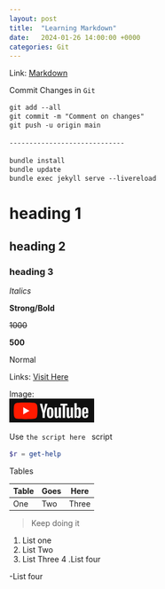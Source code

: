 ```yaml
---
layout: post
title:  "Learning Markdown"
date:   2024-01-26 14:00:00 +0000
categories: Git
---
```


Link: 
[Markdown](https://www.youtube.com/watch?v=bpdvNwvEeSE "Markdown Tutorial")

Commit Changes in `Git`
``` git
git add --all
git commit -m "Comment on changes"
git push -u origin main

-----------------------------

bundle install
bundle update
bundle exec jekyll serve --livereload
```


# heading 1
## heading 2
### heading 3

_Italics_

**Strong/Bold**

~~1000~~

**500**

Normal 

Links:
[Visit Here](https://Google.com "Google Home Page")

Image:   
![Webpage](/assets/img/youtube.png "Youtube Logo")

Use `the script here ` script
``` powershell
$r = get-help

```

Tables

 |Table |Goes |Here |
 |--- |--- |--- |
 |One |Two |Three |

 >Keep doing it

 1. List one
 2. List Two
 3. List Three
        4 .List four


 -List four 

